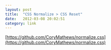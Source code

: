 ```yaml
---
layout: post
title:  "CSS Normalize > CSS Reset"
date:   2012-03-08 20:02:51
category: link
---
```


[https://github.com/CoryMathews/normalize.css](https://github.com/CoryMathews/normalize.css)